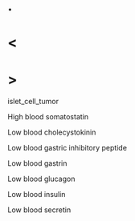 # .

# <

# >

islet_cell_tumor

High blood somatostatin

Low blood cholecystokinin

Low blood gastric inhibitory peptide

Low blood gastrin

Low blood glucagon

Low blood insulin

Low blood secretin
